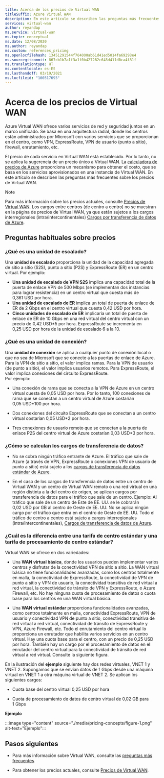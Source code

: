 ```yaml
---
title: Acerca de los precios de Virtual WAN
titleSuffix: Azure Virtual WAN
description: En este artículo se describen las preguntas más frecuentes sobre los precios de Virtual WAN
services: virtual-wan
author: reyandap
ms.service: virtual-wan
ms.topic: conceptual
ms.date: 12/08/2020
ms.author: reyandap
ms.custom: references_pricing
ms.openlocfilehash: 13451291544f704000ab61d41ed5014fa69298e4
ms.sourcegitcommit: 867cb1b7a1f3a1f0b427282c648d411d0ca4f81f
ms.translationtype: HT
ms.contentlocale: es-ES
ms.lasthandoff: 03/19/2021
ms.locfileid: "100517695"
---
```

# <a name="about-virtual-wan-pricing"></a>Acerca de los precios de Virtual WAN

Azure Virtual WAN ofrece varios servicios de red y seguridad juntos en un marco unificado. Se basa en una arquitectura radial, donde los centros están administrados por Microsoft con varios servicios que se proporcionan en el centro, como VPN, ExpressRoute, VPN de usuario (punto a sitio), firewall, enrutamiento, etc.

El precio de cada servicio en Virtual WAN está establecido. Por lo tanto, no se aplica la sugerencia de un precio único a Virtual WAN. La [calculadora de precios de Azure](https://azure.microsoft.com/pricing/calculator/) proporciona un mecanismo para obtener el costo, que se basa en los servicios aprovisionados en una instancia de Virtual WAN. En este artículo se describen las preguntas más frecuentes sobre los precios de Virtual WAN.

>[!NOTE]
>Para más información sobre los precios actuales, consulte [Precios de Virtual WAN](https://azure.microsoft.com/pricing/details/virtual-wan/). Los cargos entre centros (de centro a centro) no se muestran en la página de precios de Virtual WAN, ya que están sujetos a los cargos interregionales (intra/intercontinentales) [Cargos por transferencia de datos de Azure](https://azure.microsoft.com/pricing/details/bandwidth/).

## <a name="common-pricing-questions"></a><a name="questions">Preguntas habituales sobre precios</a>

### <a name="what-is-a-scale-unit"></a><a name="scale-unit"></a>¿Qué es una unidad de escalado?

Una **unidad de escalado** proporciona la unidad de la capacidad agregada de sitio a sitio (S2S), punto a sitio (P2S) y ExpressRoute (ER) en un centro virtual. Por ejemplo:

* **Una unidad de escalado de VPN S2S** implica una capacidad total de la puerta de enlace VPN de 500 Mbps (se implementan dos instancias para lograr resistencia) en un centro virtual que cuesta más de 0,361 USD por hora.
* **Una unidad de escalado de ER** implica un total de puerta de enlace de ER de 2 Gbps en el centro virtual que cuesta 0,42 USD por hora.
* **Cinco unidades de escalado de ER** implicaría un total de puerta de enlace de ER de 10 Gbps en una red virtual del centro virtual con un precio de 0,42 USD*5 por hora. ExpressRoute se incrementa en 0,25 USD por hora de la unidad de escalado 6 a la 10.

### <a name="what-is-a-connection-unit"></a><a name="connection-unit">¿Qué es una unidad de conexión?</a>

Una **unidad de conexión** se aplica a cualquier punto de conexión local o que no sea de Microsoft que se conecte a las puertas de enlace de Azure. Para la VPN de sitio a sitio, el valor implica ramas. Para la VPN de usuario (de punto a sitio), el valor implica usuarios remotos. Para ExpressRoute, el valor implica conexiones del circuito ExpressRoute.<br>Por ejemplo:

* Una conexión de rama que se conecta a la VPN de Azure en un centro virtual cuesta de 0,05 USD por hora. Por lo tanto, 100 conexiones de rama que se conectan a un centro virtual de Azure costarían 0,05 USD*100 por hora.

* Dos conexiones del circuito ExpressRoute que se conectan a un centro virtual costarían 0,05 USD*2 por hora.

* Tres conexiones de usuario remoto que se conectan a la puerta de enlace P2S del centro virtual de Azure costarían 0,03 USD*3 por hora.

### <a name="how-are-data-transfer-charges-calculated"></a><a name="data-transfer"></a>¿Cómo se calculan los cargos de transferencia de datos?

* No se cobra ningún tráfico entrante de Azure. El tráfico que sale de Azure (a través de VPN, ExpressRoute o conexiones VPN de usuario de punto a sitio) está sujeto a los [cargos de transferencia de datos estándar de Azure](https://azure.microsoft.com/pricing/details/bandwidth/).

* En el caso de los cargos de transferencia de datos entre un centro de Virtual WAN y un centro de Virtual WAN remoto o una red virtual en una región distinta a la del centro de origen, se aplican cargos por transferencia de datos para el tráfico que sale de un centro. Ejemplo: Al tráfico que sale de un centro de Este de EE. UU. se le cobrarán 0,02 USD por GB al centro de Oeste de EE. UU. No se aplica ningún cargo por el tráfico que entra en el centro de Oeste de EE. UU. Todo el tráfico de centro a centro está sujeto a cargos interregionales (intra/intercontinentales), [Cargos de transferencia de datos de Azure](https://azure.microsoft.com/pricing/details/bandwidth/). 

### <a name="what-is-the-difference-between-a-standard-hub-fee-and-a-standard-hub-processing-fee"></a><a name="fee"></a>¿Cuál es la diferencia entre una tarifa de centro estándar y una tarifa de procesamiento de centro estándar?

Virtual WAN se ofrece en dos variedades:

* Una **WAN virtual básica**, donde los usuarios pueden implementar varios centros y disfrutar de la conectividad VPN de sitio a sitio. La WAN virtual básica no tiene funcionalidades avanzadas, como los centros totalmente en malla, la conectividad de ExpressRoute, la conectividad de VPN de punto a sitio y VPN de usuario, la conectividad transitiva de red virtual a red virtual, la conectividad de tránsito de VPN y ExpressRoute, o Azure Firewall, etc. No hay ninguna cuota de procesamiento de datos o cuota base para los centros en una WAN virtual básica.

* Una **WAN virtual estándar** proporciona funcionalidades avanzadas, como centros totalmente en malla, conectividad ExpressRoute, VPN de usuario y conectividad VPN de punto a sitio, conectividad transitiva de red virtual a red virtual, conectividad de tránsito de ExpressRoute y VPN, Azure Firewall, etc. Todo el enrutamiento del centro virtual lo proporciona un enrutador que habilita varios servicios en un centro virtual. Hay una cuota base para el centro, con un precio de 0,25 USD por hora. También hay un cargo por el procesamiento de datos en el enrutador del centro virtual para la conectividad de tránsito de red virtual a red virtual. Consulte la siguiente figura.

 En la ilustración del **ejemplo** siguiente hay dos redes virtuales, VNET 1 y VNET 2. Supongamos que se envían datos de 1 Gbps desde una máquina virtual en VNET 1 a otra máquina virtual de VNET 2. Se aplican los siguientes cargos:

* Cuota base del centro virtual 0,25 USD por hora

* Cuota de procesamiento de datos de centro virtual de 0,02 GB para 1 Gbps

**Ejemplo**

   :::image type="content" source="./media/pricing-concepts/figure-1.png" alt-text="Ejemplo":::

## <a name="next-steps"></a>Pasos siguientes

* Para más información sobre Virtual WAN, consulte las [preguntas más frecuentes](virtual-wan-faq.md).

* Para obtener los precios actuales, consulte [Precios de Virtual WAN](https://azure.microsoft.com/pricing/details/virtual-wan/).
